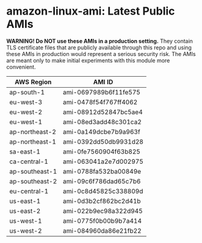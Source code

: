 # amazon-linux-ami: Latest Public AMIs

**WARNING! Do NOT use these AMIs in a production setting.** They contain TLS certificate files that are publicly available through this repo and using these AMIs in production would represent a serious security risk. The AMIs are meant only to make initial experiments with this module more convenient.

| AWS Region | AMI ID |
| ---------- | ------ |
| ap-south-1 | ami-0697989b6f11fe575 |
| eu-west-3 | ami-0478f54f767ff4062 |
| eu-west-2 | ami-08912d52847bc5ae4 |
| eu-west-1 | ami-08ed3add48c301ca2 |
| ap-northeast-2 | ami-0a149dcbe7b9a963f |
| ap-northeast-1 | ami-0392dd50db9931d28 |
| sa-east-1 | ami-0fe7560904f63b825 |
| ca-central-1 | ami-063041a2e7d002975 |
| ap-southeast-1 | ami-0788fa532ba00849e |
| ap-southeast-2 | ami-09c6f786dad65c7b6 |
| eu-central-1 | ami-0c8d45825c338809d |
| us-east-1 | ami-0d3b2cf862bc2d41b |
| us-east-2 | ami-022b9ec98a322d945 |
| us-west-1 | ami-0775f0b00b9b7a414 |
| us-west-2 | ami-084960da86e21fb22 |
